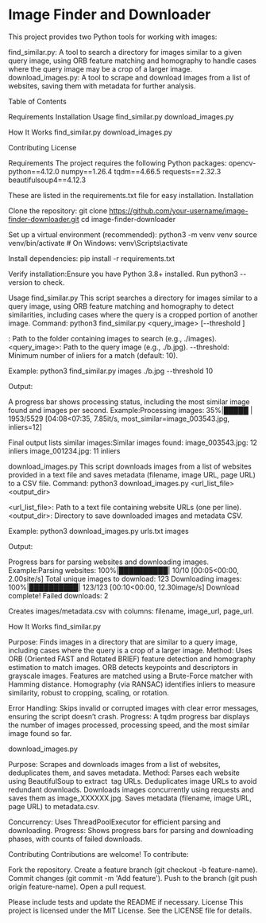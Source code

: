 # Image Finder and Downloader
This project provides two Python tools for working with images:

find_similar.py: A tool to search a directory for images similar to a given query image, using ORB feature matching and homography to handle cases where the query image may be a crop of a larger image.
download_images.py: A tool to scrape and download images from a list of websites, saving them with metadata for further analysis.

Table of Contents

Requirements
Installation
Usage
find_similar.py
download_images.py


How It Works
find_similar.py
download_images.py


Contributing
License

Requirements
The project requires the following Python packages:
opencv-python==4.12.0
numpy==1.26.4
tqdm==4.66.5
requests==2.32.3
beautifulsoup4==4.12.3

These are listed in the requirements.txt file for easy installation.
Installation

Clone the repository:
git clone https://github.com/your-username/image-finder-downloader.git
cd image-finder-downloader


Set up a virtual environment (recommended):
python3 -m venv venv
source venv/bin/activate  # On Windows: venv\Scripts\activate


Install dependencies:
pip install -r requirements.txt


Verify installation:Ensure you have Python 3.8+ installed. Run python3 --version to check.


Usage
find_similar.py
This script searches a directory for images similar to a query image, using ORB feature matching and homography to detect similarities, including cases where the query is a cropped portion of another image.
Command:
python3 find_similar.py <directory> <query_image> [--threshold <int>]


<directory>: Path to the folder containing images to search (e.g., ./images).
<query_image>: Path to the query image (e.g., ./b.jpg).
--threshold: Minimum number of inliers for a match (default: 10).

Example:
python3 find_similar.py images ./b.jpg --threshold 10

Output:

A progress bar shows processing status, including the most similar image found and images per second.
Example:Processing images:  35%|█████ | 1953/5529 [04:08<07:35,  7.85it/s, most_similar=image_003543.jpg, inliers=12]


Final output lists similar images:Similar images found:
image_003543.jpg: 12 inliers
image_001234.jpg: 11 inliers



download_images.py
This script downloads images from a list of websites provided in a text file and saves metadata (filename, image URL, page URL) to a CSV file.
Command:
python3 download_images.py <url_list_file> <output_dir>


<url_list_file>: Path to a text file containing website URLs (one per line).
<output_dir>: Directory to save downloaded images and metadata CSV.

Example:
python3 download_images.py urls.txt images

Output:

Progress bars for parsing websites and downloading images.
Example:Parsing websites: 100%|██████████| 10/10 [00:05<00:00,  2.00site/s]
Total unique images to download: 123
Downloading images: 100%|██████████| 123/123 [00:10<00:00, 12.30image/s]
Download complete! Failed downloads: 2


Creates images/metadata.csv with columns: filename, image_url, page_url.

How It Works
find_similar.py

Purpose: Finds images in a directory that are similar to a query image, including cases where the query is a crop of a larger image.
Method: Uses ORB (Oriented FAST and Rotated BRIEF) feature detection and homography estimation to match images.
ORB detects keypoints and descriptors in grayscale images.
Features are matched using a Brute-Force matcher with Hamming distance.
Homography (via RANSAC) identifies inliers to measure similarity, robust to cropping, scaling, or rotation.


Error Handling: Skips invalid or corrupted images with clear error messages, ensuring the script doesn’t crash.
Progress: A tqdm progress bar displays the number of images processed, processing speed, and the most similar image found so far.

download_images.py

Purpose: Scrapes and downloads images from a list of websites, deduplicates them, and saves metadata.
Method:
Parses each website using BeautifulSoup to extract <img> tag URLs.
Deduplicates image URLs to avoid redundant downloads.
Downloads images concurrently using requests and saves them as image_XXXXXX.jpg.
Saves metadata (filename, image URL, page URL) to metadata.csv.


Concurrency: Uses ThreadPoolExecutor for efficient parsing and downloading.
Progress: Shows progress bars for parsing and downloading phases, with counts of failed downloads.

Contributing
Contributions are welcome! To contribute:

Fork the repository.
Create a feature branch (git checkout -b feature-name).
Commit changes (git commit -m 'Add feature').
Push to the branch (git push origin feature-name).
Open a pull request.

Please include tests and update the README if necessary.
License
This project is licensed under the MIT License. See the LICENSE file for details.
